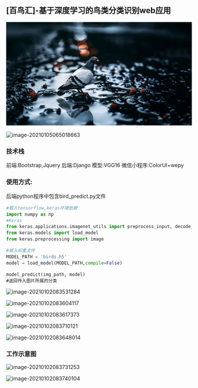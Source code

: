 
## [百鸟汇]-基于深度学习的鸟类分类识别web应用 

![](https://github.com/Nilyang404/nilyang-images/raw/master/img/Typoraimage-20201121142707466.png)

![image-20210105065018663](https://i.loli.net/2021/01/05/3IQvrb4wiWkAU9z.png)

### 技术栈
前端:Bootstrap,Jquery
后端:Django
模型:VGG16
微信小程序:ColorUI+wepy



### 使用方式:



后端python程序中包含bird_predict.py文件

```python
#载入tensorflow,keras环境依赖
import numpy as np
#Keras
from keras.applications.imagenet_utils import preprocess_input, decode_predictions
from keras.models import load_model
from keras.preprocessing import image
```



```python
#载入权重文件
MODEL_PATH = 'birds.h5'
model = load_model(MODEL_PATH,compile=False)
```



```ptyhon
model_predict(img_path, model)
#返回传入图片所属的分类
```

![image-20210102083531284](https://i.loli.net/2021/01/06/gS4EhKoFJLNz5QV.png)

![image-20210102083604117](https://i.loli.net/2021/01/06/yQpceP1axj5DN3W.png)

![image-20210102083617373](https://i.loli.net/2021/01/06/KipJFxdMhGUoQRq.png)

![image-20210102083710121](https://i.loli.net/2021/01/06/zUX4hA1PRnCx8fI.png)

![image-20210102083648014](https://i.loli.net/2021/01/06/FqydBIJpkOl1rCe.png)



### 工作示意图
![image-20210102083731253](https://i.loli.net/2021/01/06/iYCyPNSm9MVa8Gd.png)

![image-20210102083740104](https://i.loli.net/2021/01/06/yV8PZk1nYehOQtF.png)


